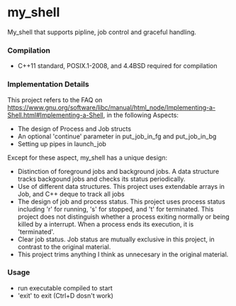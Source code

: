 # my_shell

My_shell that supports pipline, job control and graceful handling.

### Compilation
- C++11 standard, POSIX.1-2008, and 4.4BSD required for compilation

### Implementation Details
This project refers to the FAQ on https://www.gnu.org/software/libc/manual/html_node/Implementing-a-Shell.html#Implementing-a-Shell, in the following Aspects:

- The design of Process and Job structs
- An optional 'continue' parameter in put_job_in_fg and put_job_in_bg
- Setting up pipes in launch_job

Except for these aspect, my_shell has a unique design:

- Distinction of foreground jobs and background jobs. A data structure tracks backgound jobs and checks its status periodically. 
- Use of different data structures. This project uses extendable arrays in Job, and C++ deque to track all jobs
- The design of job and process status. This project uses process status including 'r' for running, 's' for stopped, and 't' for terminated. This project does not distinguish whether a process exiting normally or being killed by a interrupt. When a process ends its execution, it is 'terminated'.
- Clear job status. Job status are mutually exclusive in this project, in contrast to the original material.
- This project trims anything I think as unnecesary in the original material.

### Usage
- run executable compiled to start
- 'exit' to exit (Ctrl+D dosn't work)